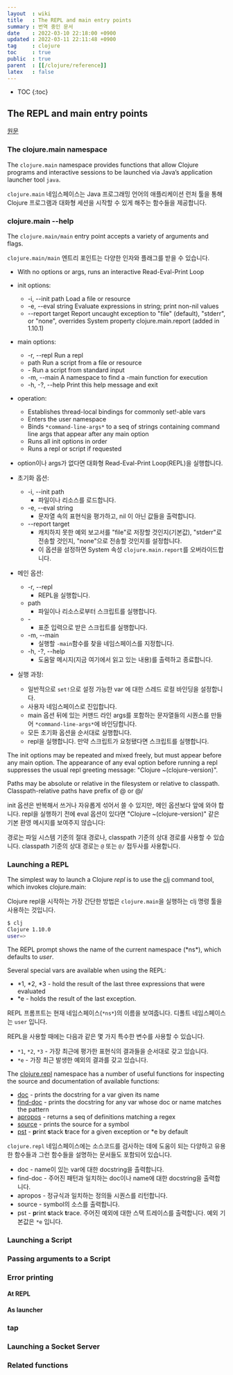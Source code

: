 ```yaml
---
layout  : wiki
title   : The REPL and main entry points
summary : 번역 중인 문서
date    : 2022-03-10 22:18:00 +0900
updated : 2022-03-11 22:11:48 +0900
tag     : clojure
toc     : true
public  : true
parent  : [[/clojure/reference]]
latex   : false
---
```

* TOC
{:toc}

## The REPL and main entry points

[원문]( https://clojure.org/reference/repl_and_main )

### The clojure.main namespace

>
The `clojure.main` namespace provides functions that allow Clojure programs and interactive sessions to be launched via Java’s application launcher tool `java`.

`clojure.main` 네임스페이스는 Java 프로그래밍 언어의 애플리케이션 런처 툴을 통해 Clojure 프로그램과 대화형 세션을 시작할 수 있게 해주는 함수들을 제공합니다.

### clojure.main --help

>
The `clojure.main/main` entry point accepts a variety of arguments and flags.

`clojure.main/main` 엔트리 포인트는 다양한 인자와 플래그를 받을 수 있습니다.

>
- With no options or args, runs an interactive Read-Eval-Print Loop
- init options:
    - \-i, \--init path Load a file or resource
    - \-e, \--eval string Evaluate expressions in string; print non-nil values
    - \--report target Report uncaught exception to "file" (default), "stderr", or "none", overrides System property clojure.main.report (added in 1.10.1)
- main options:
    - \-r, \--repl Run a repl
    - path Run a script from a file or resource
    - \- Run a script from standard input
    - \-m, \--main A namespace to find a -main function for execution
    - \-h, -?, \--help Print this help message and exit
- operation:
    - Establishes thread-local bindings for commonly set!-able vars
    - Enters the user namespace
    - Binds `*command-line-args*` to a seq of strings containing command line args that appear after any main option
    - Runs all init options in order
    - Runs a repl or script if requested

- option이나 args가 없다면 대화형 Read-Eval-Print Loop(REPL)을 실행합니다.
- 초기화 옵션:
    - -i, \--init path
        - 파일이나 리소스를 로드합니다.
    - -e, \--eval string
        - 문자열 속의 표현식을 평가하고, nil 이 아닌 값들을 출력합니다.
    - \--report target
        - 캐치하지 못한 예외 보고서를 "file"로 저장할 것인지(기본값), "stderr"로 전송할 것인지, "none"으로 전송할 것인지를 설정합니다.
        - 이 옵션을 설정하면 System 속성 `clojure.main.report`를 오버라이드합니다.
- 메인 옵션:
    - -r, \--repl
        - REPL을 실행합니다.
    - path
        - 파일이나 리소스로부터 스크립트를 실행합니다.
    - \-
        - 표준 입력으로 받은 스크립트를 실행합니다.
    - \-m, \--main
        - 실행할 `-main`함수를 찾을 네임스페이스를 지정합니다.
    - \-h, -?, \--help
        - 도움말 메시지(지금 여기에서 읽고 있는 내용)를 출력하고 종료합니다.
- 실행 과정:
    - 일반적으로 `set!`으로 설정 가능한 var 에 대한 스레드 로컬 바인딩을 설정합니다.
    - 사용자 네임스페이스로 진입합니다.
    - main 옵션 뒤에 있는 커맨드 라인 args를 포함하는 문자열들의 시퀀스를 만들어 `*command-line-args*`에 바인딩합니다.
    - 모든 초기화 옵션을 순서대로 실행합니다.
    - repl을 실행합니다. 만약 스크립트가 요청됐다면 스크립트를 실행합니다.

>
The init options may be repeated and mixed freely, but must appear before any main option.
The appearance of any eval option before running a repl suppresses the usual repl greeting message: "Clojure ~(clojure-version)".
>
Paths may be absolute or relative in the filesystem or relative to classpath.
Classpath-relative paths have prefix of @ or @/

init 옵션은 반복해서 쓰거나 자유롭게 섞어서 쓸 수 있지만, 메인 옵션보다 앞에 와야 합니다.
repl을 실행하기 전에 eval 옵션이 있다면 "Clojure ~(clojure-version)" 같은 기본 환영 메시지를 보여주지 않습니다: 

경로는 파일 시스템 기준의 절대 경로나, classpath 기준의 상대 경로를 사용할 수 있습니다.
classpath 기준의 상대 경로는 `@` 또는 `@/` 접두사를 사용합니다.

### Launching a REPL

>
The simplest way to launch a Clojure _repl_ is to use the [clj](https://clojure.org/guides/getting_started ) command tool, which invokes clojure.main:

Clojure repl을 시작하는 가장 간단한 방법은 `clojure.main`을 실행하는 clj 명령 툴을 사용하는 것입니다.

```bash
$ clj
Clojure 1.10.0
user=>
```

>
The REPL prompt shows the name of the current namespace (\*ns\*), which defaults to _user_.
>
Several special vars are available when using the REPL:
>
- \*1, \*2, \*3 - hold the result of the last three expressions that were evaluated
- \*e - holds the result of the last exception.

REPL 프롬프트는 현재 네임스페이스(`*ns*`)의 이름을 보여줍니다. 디폴트 네임스페이스는 `user` 입니다.

REPL을 사용할 때에는 다음과 같은 몇 가지 특수한 변수를 사용할 수 있습니다.

- `*1`, `*2`, `*3` - 가장 최근에 평가한 표현식의 결과들을 순서대로 갖고 있습니다.
- `*e` - 가장 최근 발생한 예외의 결과를 갖고 있습니다.

>
The [clojure.repl](https://clojure.github.io/clojure/clojure.repl-api.html ) namespace has a number of useful functions for inspecting the source and documentation of available functions:
>
- [doc](https://clojure.github.io/clojure/clojure.repl-api.html#clojure.repl/doc ) - prints the docstring for a var given its name
- [find-doc](https://clojure.github.io/clojure/clojure.repl-api.html#clojure.repl/find-doc ) - prints the docstring for any var whose doc or name matches the pattern
- [apropos](https://clojure.github.io/clojure/clojure.repl-api.html#clojure.repl/apropos ) - returns a seq of definitions matching a regex
- [source](https://clojure.github.io/clojure/clojure.repl-api.html#clojure.repl/source ) - prints the source for a symbol
- [pst](https://clojure.github.io/clojure/clojure.repl-api.html#clojure.repl/pst ) - **p**rint **s**tack **t**race for a given exception or \*e by default

`clojure.repl` 네임스페이스에는 소스코드를 검사하는 데에 도움이 되는 다양하고 유용한 함수들과 그런 함수들을 설명하는 문서들도 포함되어 있습니다.

- doc - name이 있는 var에 대한 docstring을 출력합니다.
- find-doc - 주어진 패턴과 일치하는 doc이나 name에 대한 docstring을 출력합니다.
- apropos - 정규식과 일치하는 정의들 시퀀스를 리턴합니다.
- source - symbol의 소스를 출력합니다.
- pst - **p**rint **s**tack **t**race. 주어진 예외에 대한 스택 트레이스를 출력합니다. 예외 기본값은 `*e` 입니다.


### Launching a Script
### Passing arguments to a Script
### Error printing
#### At REPL
#### As launcher
### tap
### Launching a Socket Server
### Related functions

